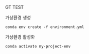 GT TEST

가상환경 생성
```
conda env create -f environment.yml
```

가상환경 활성화
```
conda activate my-project-env

